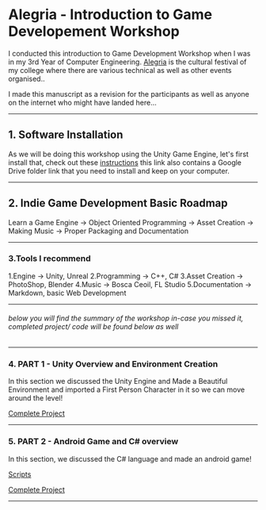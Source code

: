 # Alegria - Introduction to Game Developement Workshop

I conducted this introduction to Game Development Workshop when I was in my 3rd Year of Computer Engineering. [Alegria](https://alegria.co.in/) is the cultural festival of my college where there are various technical as well as other events organised..

I made this manuscript as a revision for the participants as well as anyone on the internet who might have landed here...

---

## 1. Software Installation
As we will be doing this workshop using the Unity Game Engine, let's first install that, check out these [instructions](./install-instructions/instructions.md) this link also contains a Google Drive folder link that you need to install and keep on your computer.

---

## 2. Indie Game Development Basic Roadmap
Learn a Game Engine -> Object Oriented Programming -> Asset Creation -> Making Music -> Proper Packaging and Documentation

---

### 3.Tools I recommend
1.Engine -> Unity, Unreal
2.Programming -> C++, C#
3.Asset Creation -> PhotoShop, Blender
4.Music -> Bosca Ceoil, FL Studio
5.Documentation -> Markdown, basic Web Development

---

###### below you will find the summary of the workshop in-case you missed it, completed project/ code will be found below as well

---

### 4. PART 1 - Unity Overview and Environment Creation
In this section we discussed the Unity Engine and Made a Beautiful Environment and imported a First Person Character in it so we can move around the level!

[Complete Project]()

---

### 5. PART 2 - Android Game and C# overview
In this section, we discussed the C# language and made an android game! 

[Scripts](./Scripts/Scripts.md)

[Complete Project]()

---